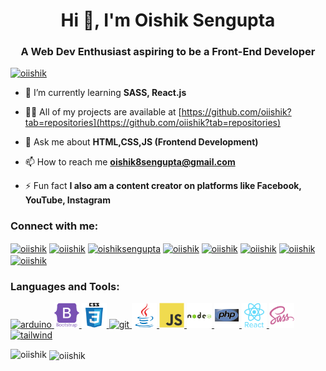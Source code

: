 <h1 align="center">Hi 👋, I'm Oishik Sengupta</h1>
<h3 align="center">A Web Dev Enthusiast aspiring to be a Front-End Developer</h3>

<p align="left"> <a href="https://twitter.com/oiishik" target="blank"><img src="https://img.shields.io/twitter/follow/oiishik?logo=twitter&style=for-the-badge" alt="oiishik" /></a> </p>

- 🌱 I’m currently learning **SASS, React.js**

- 👨‍💻 All of my projects are available at [https://github.com/oiishik?tab=repositories](https://github.com/oiishik?tab=repositories)

- 💬 Ask me about **HTML,CSS,JS (Frontend Development)**

- 📫 How to reach me **oishik8sengupta@gmail.com**

- ⚡ Fun fact **I also am a content creator on platforms like Facebook, YouTube, Instagram**

<h3 align="left">Connect with me:</h3>
<p align="left">
<a href="https://codepen.io/oiishik" target="blank"><img align="center" src="https://raw.githubusercontent.com/rahuldkjain/github-profile-readme-generator/master/src/images/icons/Social/codepen.svg" alt="oiishik" height="30" width="40" /></a>
<a href="https://twitter.com/oiishik" target="blank"><img align="center" src="https://raw.githubusercontent.com/rahuldkjain/github-profile-readme-generator/master/src/images/icons/Social/twitter.svg" alt="oiishik" height="30" width="40" /></a>
<a href="https://linkedin.com/in/oishiksengupta" target="blank"><img align="center" src="https://raw.githubusercontent.com/rahuldkjain/github-profile-readme-generator/master/src/images/icons/Social/linked-in-alt.svg" alt="oishiksengupta" height="30" width="40" /></a>
<a href="https://stackoverflow.com/users/17285108/oiishik" target="blank"><img align="center" src="https://raw.githubusercontent.com/rahuldkjain/github-profile-readme-generator/master/src/images/icons/Social/stack-overflow.svg" alt="oiishik" height="30" width="40" /></a>
<a href="https://fb.com/oiishik" target="blank"><img align="center" src="https://raw.githubusercontent.com/rahuldkjain/github-profile-readme-generator/master/src/images/icons/Social/facebook.svg" alt="oiishik" height="30" width="40" /></a>
<a href="https://instagram.com/oiishik" target="blank"><img align="center" src="https://raw.githubusercontent.com/rahuldkjain/github-profile-readme-generator/master/src/images/icons/Social/instagram.svg" alt="oiishik" height="30" width="40" /></a>
<a href="https://www.youtube.com/c/oiishik" target="blank"><img align="center" src="https://raw.githubusercontent.com/rahuldkjain/github-profile-readme-generator/master/src/images/icons/Social/youtube.svg" alt="oiishik" height="30" width="40" /></a>
<a href="https://www.leetcode.com/oiishik" target="blank"><img align="center" src="https://raw.githubusercontent.com/rahuldkjain/github-profile-readme-generator/master/src/images/icons/Social/leet-code.svg" alt="oiishik" height="30" width="40" /></a>
</p>

<h3 align="left">Languages and Tools:</h3>
<p align="left"> <a href="https://www.arduino.cc/" target="_blank" rel="noreferrer"> <img src="https://cdn.worldvectorlogo.com/logos/arduino-1.svg" alt="arduino" width="40" height="40"/> </a> <a href="https://getbootstrap.com" target="_blank" rel="noreferrer"> <img src="https://raw.githubusercontent.com/devicons/devicon/master/icons/bootstrap/bootstrap-plain-wordmark.svg" alt="bootstrap" width="40" height="40"/> </a> <a href="https://www.w3schools.com/css/" target="_blank" rel="noreferrer"> <img src="https://raw.githubusercontent.com/devicons/devicon/master/icons/css3/css3-original-wordmark.svg" alt="css3" width="40" height="40"/> </a> <a href="https://git-scm.com/" target="_blank" rel="noreferrer"> <img src="https://www.vectorlogo.zone/logos/git-scm/git-scm-icon.svg" alt="git" width="40" height="40"/> </a> <a href="https://www.java.com" target="_blank" rel="noreferrer"> <img src="https://raw.githubusercontent.com/devicons/devicon/master/icons/java/java-original.svg" alt="java" width="40" height="40"/> </a> <a href="https://developer.mozilla.org/en-US/docs/Web/JavaScript" target="_blank" rel="noreferrer"> <img src="https://raw.githubusercontent.com/devicons/devicon/master/icons/javascript/javascript-original.svg" alt="javascript" width="40" height="40"/> </a> <a href="https://nodejs.org" target="_blank" rel="noreferrer"> <img src="https://raw.githubusercontent.com/devicons/devicon/master/icons/nodejs/nodejs-original-wordmark.svg" alt="nodejs" width="40" height="40"/> </a> <a href="https://www.php.net" target="_blank" rel="noreferrer"> <img src="https://raw.githubusercontent.com/devicons/devicon/master/icons/php/php-original.svg" alt="php" width="40" height="40"/> </a> <a href="https://reactjs.org/" target="_blank" rel="noreferrer"> <img src="https://raw.githubusercontent.com/devicons/devicon/master/icons/react/react-original-wordmark.svg" alt="react" width="40" height="40"/> </a> <a href="https://sass-lang.com" target="_blank" rel="noreferrer"> <img src="https://raw.githubusercontent.com/devicons/devicon/master/icons/sass/sass-original.svg" alt="sass" width="40" height="40"/> </a> <a href="https://tailwindcss.com/" target="_blank" rel="noreferrer"> <img src="https://www.vectorlogo.zone/logos/tailwindcss/tailwindcss-icon.svg" alt="tailwind" width="40" height="40"/> </a> </p>

<p><img align="left" src="https://github-readme-stats.vercel.app/api/top-langs?username=oiishik&show_icons=true&locale=en&layout=compact" alt="oiishik" /></p>

<p>&nbsp;<img align="center" src="https://github-readme-stats.vercel.app/api?username=oiishik&show_icons=true&locale=en" alt="oiishik" /></p>
